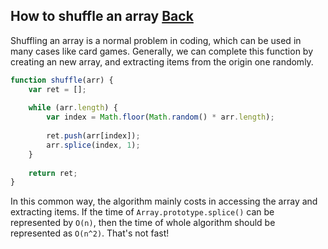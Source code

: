 ## How to shuffle an array [Back](./../underscore.md)

Shuffling an array is a normal problem in coding, which can be used in many cases like card games. Generally, we can complete this function by creating an new array, and extracting items from the origin one randomly.

```js
function shuffle(arr) {
    var ret = [];
    
    while (arr.length) {
        var index = Math.floor(Math.random() * arr.length);
        
        ret.push(arr[index]);
        arr.splice(index, 1);
    }
    
    return ret;
}
```

In this common way, the algorithm mainly costs in accessing the array and extracting items. If the time of `Array.prototype.splice()` can be represented by `O(n)`, then the time of whole algorithm should be represented as `O(n^2)`. That's not fast!


